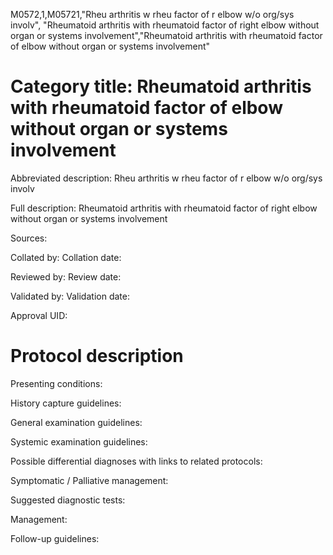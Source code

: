 M0572,1,M05721,"Rheu arthritis w rheu factor of r elbow w/o org/sys involv", "Rheumatoid arthritis with rheumatoid factor of right elbow without organ or systems involvement","Rheumatoid arthritis with rheumatoid factor of elbow without organ or systems involvement"
# Category title: Rheumatoid arthritis with rheumatoid factor of elbow without organ or systems involvement

Abbreviated description: Rheu arthritis w rheu factor of r elbow w/o org/sys involv

Full description: Rheumatoid arthritis with rheumatoid factor of right elbow without organ or systems involvement

Sources:

Collated by:
Collation date:

Reviewed by:
Review date:

Validated by:
Validation date:

Approval UID:

# Protocol description

Presenting conditions:

History capture guidelines:

General examination guidelines:

Systemic examination guidelines:

Possible differential diagnoses with links to related protocols:

Symptomatic / Palliative management:

Suggested diagnostic tests:

Management:

Follow-up guidelines:

